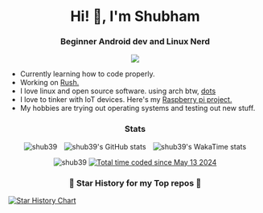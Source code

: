 <h1 align="center">Hi! 👋, I'm Shubham</h1>
<h3 align="center">Beginner Android dev and Linux Nerd</h3>
<div align="center"> 
  
[![](https://img.shields.io/badge/website-red?style=for-the-badge&logo=browser&color=CCE8E9&logoColor=D9E0EE&labelColor=292324)](https://shub39.netlify.app) 

</div>

- Currently learning how to code properly.
- Working on <a href="https://github.com/shub39/Rush"> Rush.</a> 
- I love linux and open source software. using arch btw, [dots](https://github.com/shub39/dotfiles/)
- I love to tinker with IoT devices. Here's my <a href="https://github.com/shub39/biometric-attendance"> Raspberry pi project. </a>
- My hobbies are trying out operating systems and testing out new stuff.


<h3 align="center">Stats</h3>
<p align="center">
  <img src="https://github-readme-stats.vercel.app/api/top-langs?username=shub39&show_icons=true&theme=gruvbox&locale=en&layout=compact" alt="shub39" style="margin-right: 10px;" />
  <img src="https://github-readme-stats.vercel.app/api?username=shub39&show_icons=true&theme=gruvbox" alt="shub39's GitHub stats" style="margin-right: 10px;" />
  <img src="https://github-readme-stats.vercel.app/api/wakatime?username=shub39&theme=gruvbox" alt="shub39's WakaTime stats" />
</p>

<p align="center">
  <img src="https://komarev.com/ghpvc/?username=shub39&label=Potential%20Lovers&color=0e75b6" alt="shub39" />
  <a href="https://wakatime.com/@751017ec-628e-43ac-b25d-73504a6baa8f"><img src="https://wakatime.com/badge/user/751017ec-628e-43ac-b25d-73504a6baa8f.svg" alt="Total time coded since May 13 2024" /></a>
</p>

<h3 align="center">🌟 Star History for my Top repos 🌟</h3>

[![Star History Chart](https://api.star-history.com/svg?repos=shub39/Grit,shub39/Rush,shub39/dotfiles&type=Date)](https://star-history.com/#shub39/Grit&shub39/Rush&shub39/dotfiles&Date)

